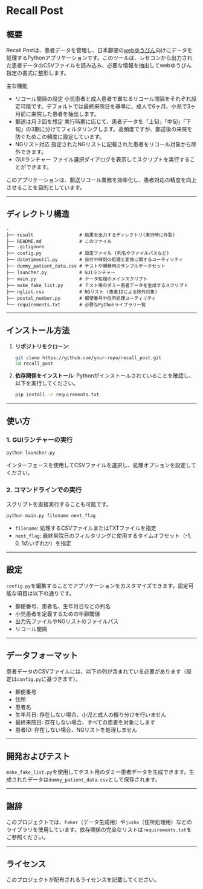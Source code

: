 
# Recall Post

## 概要

Recall Postは、患者データを管理し、日本郵便の[webゆうびん](https://webyubin.jpi.post.japanpost.jp/)向けにデータを処理するPythonアプリケーションです。このツールは、レセコンから出力された患者データのCSVファイルを読み込み、必要な情報を抽出してwebゆうびん指定の書式に整形します。

主な機能

- リコール間隔の設定
小児患者と成人患者で異なるリコール間隔をそれぞれ設定可能です。デフォルトでは最終来院日を基準に、成人で6ヶ月、小児で3ヶ月前に来院した患者を抽出します。
- 郵送は月３回を想定
実行時期に応じて、患者データを「上旬」「中旬」「下旬」の3期に分けてフィルタリングします。高頻度ですが、郵送後の来院を防ぐためこの頻度に設定しています。
- NGリスト対応
指定されたNGリストに記載された患者をリコール対象から除外できます。
- GUIランチャー
ファイル選択ダイアログを表示してスクリプトを実行することができます。

このアプリケーションは、郵送リコール業務を効率化し、患者対応の精度を向上させることを目的としています。

---

## ディレクトリ構造

```text
.
├── result                 # 結果を出力するディレクトリ(実行時に作製)
├── README.md              # このファイル
├── .gitignore
├── config.py              # 設定ファイル (列名やファイルパスなど)
├── datetimeutil.py        # 日付や時刻の処理と変換に関するユーティリティ
├── dummy_patient_data.csv # テストや開発用のサンプルデータセット
├── launcher.py            # GUIランチャー
├── main.py                # データ処理のメインスクリプト
├── make_fake_list.py      # テスト用のダミー患者データを生成するスクリプト
├── nglist.csv             # NGリスト (患者IDによる除外対象)
├── postal_number.py       # 郵便番号や住所処理ユーティリティ
└── requirements.txt       # 必要なPythonライブラリ一覧
```


---

## インストール方法

1. **リポジトリをクローン**:
   ```bash
   git clone https://github.com/your-repo/recall_post.git
   cd recall_post
   ```

2. **依存関係をインストール**:
   Pythonがインストールされていることを確認し、以下を実行してください。
   ```bash
   pip install -r requirements.txt
   ```

---

## 使い方

### 1. GUIランチャーの実行
```bash
python launcher.py
```
インターフェースを使用してCSVファイルを選択し、処理オプションを設定してください。

### 2. コマンドラインでの実行
スクリプトを直接実行することも可能です。
```bash
python main.py filename next_flag
```
- `filename`: 処理するCSVファイルまたはTXTファイルを指定  
- `next_flag`: 最終来院日のフィルタリングに使用するタイムオフセット（-1, 0, 1のいずれか）を指定

---

## 設定

`config.py`を編集することでアプリケーションをカスタマイズできます。設定可能な項目は以下の通りです。

- 郵便番号、患者名、生年月日などの列名
- 小児患者を定義するための年齢閾値
- 出力先ファイルやNGリストのファイルパス
- リコール間隔

---

## データフォーマット

患者データのCSVファイルには、以下の列が含まれている必要があります（設定は`config.py`に基づきます）。

- 郵便番号
- 住所
- 患者名
- 生年月日: 存在しない場合、小児と成人の振り分けを行いません
- 最終来院日: 存在しない場合、すべての患者を対象にします
- 患者ID: 存在しない場合、NGリストを処理しません

---

## 開発およびテスト

`make_fake_list.py`を使用してテスト用のダミー患者データを生成できます。生成されたデータは`dummy_patient_data.csv`として保存されます。

---

## 謝辞

このプロジェクトでは、`Faker`（データ生成用）や`jusho`（住所処理用）などのライブラリを使用しています。依存関係の完全なリストは`requirements.txt`をご参照ください。

---

## ライセンス

このプロジェクトが配布されるライセンスを記載してください。
